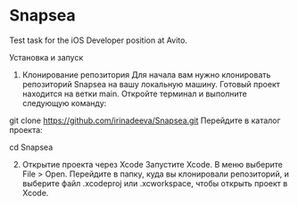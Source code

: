 # Snapsea
Test task for the iOS Developer position at Avito.

Установка и запуск

1. Клонирование репозитория
Для начала вам нужно клонировать репозиторий Snapsea на вашу локальную машину. Готовый проект находится на ветки main.
Откройте терминал и выполните следующую команду:

git clone https://github.com/irinadeeva/Snapsea.git
Перейдите в каталог проекта:

cd Snapsea

2. Открытие проекта через Xcode
Запустите Xcode.
В меню выберите File > Open.
Перейдите в папку, куда вы клонировали репозиторий, и выберите файл .xcodeproj или .xcworkspace, чтобы открыть проект в Xcode.
